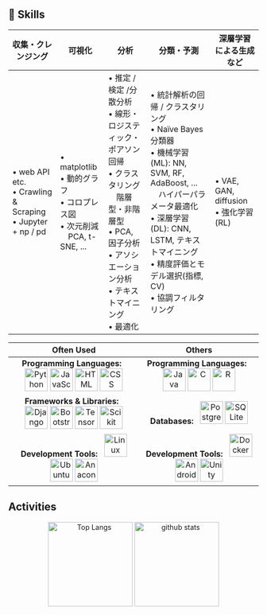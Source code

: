 ## 💪 Skills

| 収集・クレンジング | 可視化 | 分析 | 分類・予測 | 深層学習による生成など |
|-------------------|------------|------------------------|------------------------|--------------|
| • web API etc.<br>• Crawling & Scraping<br>• Jupyter + np / pd | • matplotlib<br>• 動的グラフ<br>• コロプレス図<br>• 次元削減<br>　PCA, t-SNE, ... | • 推定 / 検定 /分散分析<br>• 線形・ロジスティック・ポアソン回帰<br>• クラスタリング<br>　階層型・非階層型<br>• PCA, 因子分析<br>• アソシエーション分析<br>• テキストマイニング<br>• 最適化 | • 統計解析の回帰 / クラスタリング<br>• Naïve Bayes分類器<br>• 機械学習(ML): NN, SVM, RF, AdaBoost, ...<br>　ハイパーパラメータ最適化<br>• 深層学習(DL): CNN, LSTM, テキストマイニング<br>• 精度評価とモデル選択(指標, CV)<br>• 協調フィルタリング | • VAE, GAN, diffusion<br>• 強化学習(RL) |

<!-- アイコンの選択肢一覧：https://arc.net/l/quote/zizyykfh -->
<div align="center">

| Often Used | Others |
|:---:|:---:|
| **Programming Languages:**&nbsp;&nbsp; <img alt="Python" height="46" width="46" src="https://skillicons.dev/icons?i=py&theme=dark"/>  <img alt="JavaScript" height="46" width="46" src="https://skillicons.dev/icons?i=js&theme=dark"/>  <img alt="HTML" height="46" width="46" src="https://skillicons.dev/icons?i=html&theme=dark"/>  <img alt="CSS" height="46" width="46" src="https://skillicons.dev/icons?i=css&theme=dark"/> | **Programming Languages:**&nbsp;&nbsp; <img alt="Java" height="46" width="46" src="https://skillicons.dev/icons?i=java&theme=dark"/> <img alt="C" height="46" width="46" src="https://skillicons.dev/icons?i=c&theme=dark"/>  <img alt="R" height="46" width="46" src="https://skillicons.dev/icons?i=r&theme=dark"/> |
| **Frameworks & Libraries:**&nbsp;&nbsp; <img alt="Django" height="46" width="46" src="https://skillicons.dev/icons?i=django&theme=dark"/>  <img alt="Bootstrap" height="46" width="46" src="https://skillicons.dev/icons?i=bootstrap&theme=dark"/>  <img alt="TensorFlow" height="46" width="46" src="https://skillicons.dev/icons?i=tensorflow&theme=dark"/>  <img alt="Scikit Learn" height="46" width="46" src="https://skillicons.dev/icons?i=sklearn&theme=dark"/> | **Databases:**&nbsp;&nbsp; <img alt="PostgreSQL" height="46" width="46" src="https://skillicons.dev/icons?i=postgres&theme=dark"/>  <img alt="SQLite" height="46" width="46" src="https://skillicons.dev/icons?i=sqlite&theme=dark"/> |
| **Development Tools:**&nbsp;&nbsp; <img alt="Linux" height="46" width="46" src="https://skillicons.dev/icons?i=linux&theme=dark"/>  <img alt="Ubuntu" height="46" width="46" src="https://skillicons.dev/icons?i=ubuntu&theme=dark"/>  <img alt="Anaconda" height="46" width="46" src="https://skillicons.dev/icons?i=anaconda&theme=dark"/> | **Development Tools:**&nbsp;&nbsp;  <img alt="Docker" height="46" width="46" src="https://skillicons.dev/icons?i=docker&theme=dark"/>  <img alt="Android Studio" height="46" width="46" src="https://skillicons.dev/icons?i=androidstudio&theme=dark"/>  <img alt="Unity" height="46" width="46" src="https://skillicons.dev/icons?i=unity&theme=dark"/> |

</div>

## Activities
<!-- ライトモード：theme=light, ダークモード：theme=vue-dark  -->
<div align="center"> 
  <img alt="Top Langs" height="170px" src="https://github-readme-stats.vercel.app/api?username=s1f10220252&theme=vue-dark&layout=compact" />
  <img alt="github stats" height="170px" src="https://github-readme-stats.vercel.app/api/top-langs/?username=s1f10220252&theme=vue-dark&layout=compact" />
</div>
